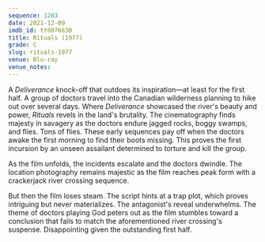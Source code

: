 ```yaml
---
sequence: 1203
date: 2021-12-09
imdb_id: tt0076630
title: Rituals (1977)
grade: C
slug: rituals-1977
venue: Blu-ray
venue_notes:
---
```


A <span data-imdb-id="tt0068473">_Deliverance_</span> knock-off that outdoes its inspiration—at least for the first half. A group of doctors travel into the Canadian wilderness planning to hike out over several days. Where _Deliverance_ showcased the river's beauty and power, _Rituals_ revels in the land's brutality. The cinematography finds majesty in savagery as the doctors endure jagged rocks, boggy swamps, and flies. Tons of flies. These early sequences pay off when the doctors awake the first morning to find their boots missing. This proves the first incursion by an unseen assailant determined to torture and kill the group.

<!-- end -->

As the film unfolds, the incidents escalate and the doctors dwindle. The location photography remains majestic as the film reaches peak form with a crackerjack river crossing sequence.

But then the film loses steam. The script hints at a trap plot, which proves intriguing but never materializes. The antagonist's reveal underwhelms. The theme of doctors playing God peters out as the film stumbles toward a conclusion that fails to match the aforementioned river crossing's suspense. Disappointing given the outstanding first half.
